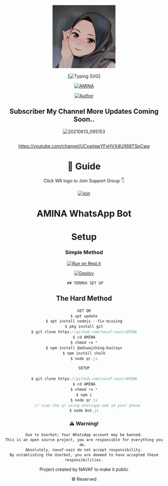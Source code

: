 <div align="center">
  <img border-radius: 15px src="https://github.com/navaf-nazz/AMINA/raw/master/Amina.jpg" width="200" height="200"/>
  
 [![Typing SVG](https://readme-typing-svg.herokuapp.com?font=Lemon+milk&color=F70000&lines=Welcome+to+AMINA+WA+Bot+repo;Created+by+Navaf+Ser;This+is+the+Best++Bgm+bot;With+more+features)]


<p align="center">
    
<a href="#"><img title="AMINA"
 src="https://img.shields.io/badge-AMINA-blue?&style=for-the-badge"></a>
 </p>
  <p align="center">
<a href="https://wa.me/919447919086"><img title="Author" src="https://img.shields.io/badge/Author-NAVAF-Ser/AMINA?color=Blue&style=for-the-badge&logo=whatsapp"></a>
 </p>
 
## Subscriber My Channel More Updates Coming Soon..
 
![20210613_095153](https://user-images.githubusercontent.com/85656190/125904681-fc8f3ca0-3c3d-4bd1-b852-6036a7efd8e4.jpg) 

 ##
https://youtube.com/channel/UCxwIqwYFxHVX4UX68TSpCwg
 
# 📢 Guide
Click WA logo to Join Support Group 👇
    <br>
<br>
  [![join](https://github.com/Alien-alfa/PublicBot/blob/main/wlogo.svg.png)](https://chat.whatsapp.com/GWij9jRnVJy0zuUVWX5G1O)
  <div align="center">
 


# AMINA WhatsApp Bot 

# Setup
<div align="center">

  ### Simple Method
  
[![Run on Repl.it](https://repl.it/badge/github/quiec/whatsAlfa)](https://replit.com/@Devilser/AMINA-QR?v=1)

[![Deploy](https://www.herokucdn.com/deploy/button.svg)](https://heroku.com/deploy?template=https://github.com/navaf-nazz/AMINA)
     </div>
     
     ## TERMUX SET UP
  
## The Hard Method

```js
GET QR
$ apt update
$ apt install nodejs --fix-missing
$ pkg install git
$ git clone https://github.com/navaf-nazz/AMINA
$ cd AMINA
$ chmod +x *
$ npm install @adiwajshing/baileys
$ npm install chalk
$ node qr.js
```
      
```js
SETUP

$ git clone https://github.com/navaf-nazz/AMINA
$ cd AMINA
$ chmod +x *
$ npm i
$ node qr.js
   // scan the qr using whatsapp web on your phone
$ node bot.js
```


### ⚠️ Warning! 
```
Due to Userbot; Your WhatsApp account may be banned.
This is an open source project, you are responsible for everything you do. 
Absolutely, navaf-nazz do not accept responsibility.
By establishing the Userbot, you are deemed to have accepted these responsibilities.
```



Project created by NAVAF to make it public

© Reserved

